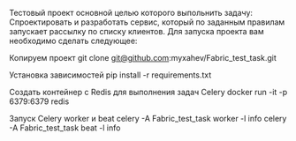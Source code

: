 Тестовый проект основной целью которого выпольнить задачу:
Спроектировать и разработать сервис, который по заданным правилам запускает рассылку по списку клиентов.
Для запуска проекта вам необходимо сделать следующее:

Копируем проект
git clone git@github.com:myxahev/Fabric_test_task.git

Установка зависимостей
pip install -r requirements.txt

Создать контейнер с Redis для выполнения задач Celery
docker run -it -p 6379:6379 redis

Запуск Celery worker и beat
celery -A Fabric_test_task worker -l info
celery -A Fabric_test_task beat -l info

